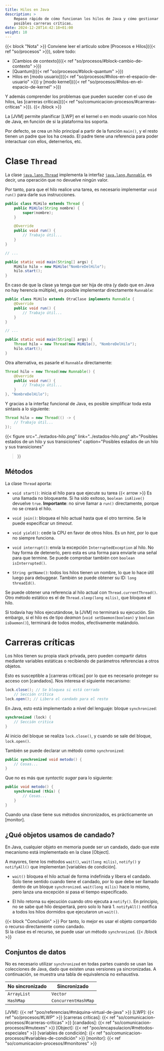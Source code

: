 ```yaml
---
title: Hilos en Java
description: >
    Repaso rápido de cómo funcionan los hilos de Java y cómo gestionar las
    posibles carreras críticas.
date: 2024-12-28T14:42:18+01:00
weight: 10
---
```


<!-- TODO: Write here... -->

{{< block "Nota" >}}
Conviene leer el artículo sobre [Procesos e Hilos]({{< ref "so/procesos" >}}),
sobre todo:

- [Cambios de contexto]({{< ref "so/procesos/#block-cambio-de-contexto" >}})
- [Quantum]({{< ref "so/procesos/#block-quantum" >}})
- Hilos en [modo usuario]({{< ref "so/procesos/#hilos-en-el-espacio-de-usuario" >}}) y [modo kernel]({{< ref "so/procesos/#hilos-en-el-espacio-de-kernel" >}})

Y además comprender los problemas que pueden suceder con el uso de hilos, las
[carreras críticas]({{< ref "so/comunicacion-procesos/#carreras-críticas" >}}).
{{< /block >}}

La [JVM] permite planificar [LWP] en el kernel o en modo usuario con hilos de
Java, en función de si la plataforma los soporta.

Por defecto, se crea un hilo principal a partir de la función `main()`, y el
resto tienen un padre que los ha creado. El padre tiene una referencia para
poder interactuar con ellos, deternerlos, etc.


# Clase `Thread`

La clase [`java.lang.Thread`] implementa la interfaz [`java.lang.Runnable`], es
decir, una operación que no devuelve ningún valor.

Por tanto, para que el hilo realice una tarea, es necesario implementar `void
run()` para darle sus instrucciones.

```java
public class MiHilo extends Thread {
    public MiHilo(String nombre) {
        super(nombre);
    }

    @Override
    public void run() {
        // Trabajo útil...
    }
}

// ...

public static void main(String[] args) {
    MiHilo hilo = new MiHilo("NombreDelHilo");
    hilo.start();
}
```

En caso de que la clase ya tenga que ser hija de otra (y dado que en Java no hay
herencia múltiple), es posible implementar directamente `Runnable`:

```java
public class MiHilo extends OtraClase implements Runnable {
    @Override
    public void run() {
        // Trabajo útil...
    }
}

// ...

public static void main(String[] args) {
    Thread hilo = new Thread(new MiHilo(), "NombreDelHilo");
    hilo.start();
}
```

Otra alternativa, es pasarle el `Runnable` directamente:

```java
Thread hilo = new Thread(new Runnable() {
    @Override
    public void run() {
        // Trabajo útil...
    }
}, "NombreDelHilo");
```

Y gracias a la interfaz funcional de Java, es posible simplificar toda esta
sintaxis a lo siguiente:

```java
Thread hilo = new Thread(() -> {
    // Trabajo útil...
});
```

{{<
    figure
    src="../estados-hilo.png"
    link="../estados-hilo.png"
    alt="Posibles estados de un hilo y sus transiciones"
    caption="Posibles estados de un hilo y sus transiciones"
>}}

## Métodos

La clase `Thread` aporta:

- `void start()`: inicia el hilo para que ejecute su tarea {{< arrow >}} Es una
  llamada no bloqueante. Si ha sido exitoso, `boolean isAlive()` devuelve `true`.
  **Importante**: no sirve llamar a `run()` directamente, porque no se creará el
  hilo.

- `void join()`: bloquea el hilo actual hasta que el otro termine. Se le puede
  especificar un _timeout_.

- `void yield()`: cede la CPU en favor de otros hilos. Es un _hint_, por lo que
  no siempre funciona.

- `void interrupt()`: envía la excepción `InterruptedException` al hilo. No hay
  forma de detenerlo, pero esta es una forma para enviarle una señal para que
  termine. Se puede comprobar también con `boolean isInterrupted()`.

- `String getName()`: todos los hilos tienen un nombre, lo que lo hace útil
  luego para debuggear. También se puede obtener su ID: `long threadId()`.

Se puede obtener una referencia al hilo actual con `Thread.currentThread()`.
Otro método estático es el de `Thread.sleep(long milis)`, que bloquea el hilo.

Si todavía hay hilos ejecutándose, la [JVM] no terminará su ejecución. Sin
embargo, si el hilo es de tipo _deamon_ (`void setDaemon(boolean)` y `boolean
isDaemon()`), terminará de todos modos, efectivamente matándolo.

# Carreras críticas

Los hilos tienen su propia stack privada, pero pueden compartir datos mediante
variables estáticas o recibiendo de parámetros referencias a otros objetos.

Esto es susceptible a [carreras críticas] por lo que es necesario proteger su
acceso con [candados]. Nos interesa el siguiente mecanismo:

```java
lock.close(); // Se bloquea si está cerrado
    // Sección crítica
lock.open(); // Libera el candado para el resto
```

En Java, esto está implementado a nivel del lenguaje: bloque `synchronized`:

```java
synchronized (lock) {
    // Sección critica
}
```

Al inicio del bloque se realiza `lock.close()`, y cuando se sale del bloque,
`lock.open()`.

También se puede declarar un método como `synchronized`:

```java
public synchronized void metodo() {
    // Cosas...
}
```

Que no es más que _syntactic sugar_ para lo siguiente:

```java
public void metodo() {
    synchronized (this) {
        // Cosas...
    }
}
```

Cuando una clase tiene sus métodos sincronizados, es prácticamente un [monitor].

## ¿Qué objetos usamos de candado?

En Java, cualquier objeto en memoria puede ser un candado, dado que este
mecanismo está implementado en la clase [Object].

A mayores, tiene los métodos `wait()`, `wait(long milis)`, `notify()`
y `notifyAll()` que implementan [variables de condición].

- `wait()` bloquea el hilo actual de forma indefinida y libera el candado. Solo
  tiene sentido cuando tiene el candado, por lo que debe ser llamado dentro de un
  bloque `synchronized`. `wait(long milis)` hace lo mismo, pero lanza una
  excepción si pasa el tiempo especificado.

- El hilo retorna su ejecución cuando otro ejecuta a `notify()`. En principio,
  no se sabe qué hilo despertará, pero solo lo hará 1. `notifyAll()` notifica
  a todos los hilos dormidos que ejecutaron un `wait()`.

{{< block "Conclusión" >}}
Por tanto, lo mejor es usar el objeto compartido o recurso directamente como candado. <br>
Si la clase es el recurso, se puede usar un método `synchronized`.
{{< /block >}}

## Conjuntos de datos

No es necesario utilizar `synchronized` en todas partes cuando se usan las
colecciones de Java, dado que existen unas versiones ya sincronizadas.
A continuación, se muestra una tabla de equivalencia no exhaustiva.

| No sincronizado | Sincronizado        |
|-----------------|---------------------|
| `ArrayList`     | `Vector`            |
| `HashMap`       | `ConcurrentHashMap` |


[`java.lang.Thread`]: https://docs.oracle.com/en/java/javase/23/docs/api/java.base/java/lang/Thread.html
[`java.lang.Runnable`]: https://docs.oracle.com/en/java/javase/23/docs/api/java.base/java/lang/Runnable.html
[JVM]: {{< ref "poo/referencias/#máquina-virtual-de-java" >}}
[LWP]: {{< ref "so/procesos/#LWP" >}}
[carreras críticas]: {{< ref "so/comunicacion-procesos/#carreras-críticas" >}}
[candados]: {{< ref "so/comunicacion-procesos/#mutexes" >}}
[Object]: {{< ref "poo/encapsulacion/#métodos-especiales" >}}
[variables de condición]: {{< ref "so/comunicacion-procesos/#variables-de-condición" >}}
[monitor]: {{< ref "so/comunicacion-procesos/#monitores" >}}

